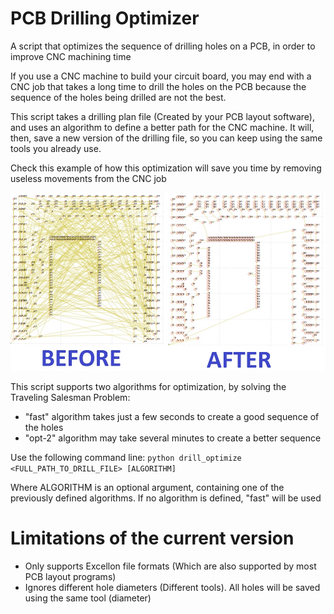 # PCB Drilling Optimizer
A script that optimizes the sequence of drilling holes on a PCB, in order to improve CNC machining time

If you use a CNC machine to build your circuit board, you may end with a CNC job that takes a long time to drill the holes on the PCB because the sequence of the holes being drilled are not the best.

This script takes a drilling plan file (Created by your PCB layout software), and uses an algorithm to define a better path for the CNC machine. It will, then, save a new version of the drilling file, so you can keep using the same tools you already use.

Check this example of how this optimization will save you time by removing useless movements from the CNC job

![Optimization example](https://raw.githubusercontent.com/aporto/pcb_drilling_optimizer/master/drill_optimize.jpg)

This script supports two algorithms for optimization, by solving the Traveling Salesman Problem:
* "fast" algorithm takes just a few seconds to create a good sequence of the holes
* "opt-2" algorithm may take several minutes to create a better sequence

Use the following command line:
`python drill_optimize <FULL_PATH_TO_DRILL_FILE> [ALGORITHM]`

Where ALGORITHM is an optional argument, containing one of the previously defined algorithms. If no algorithm is defined, "fast" will be used

# Limitations of the current version
* Only supports Excellon file formats (Which are also supported by most PCB layout programs)
* Ignores different hole diameters (Different tools). All holes will be saved using the same tool (diameter)
